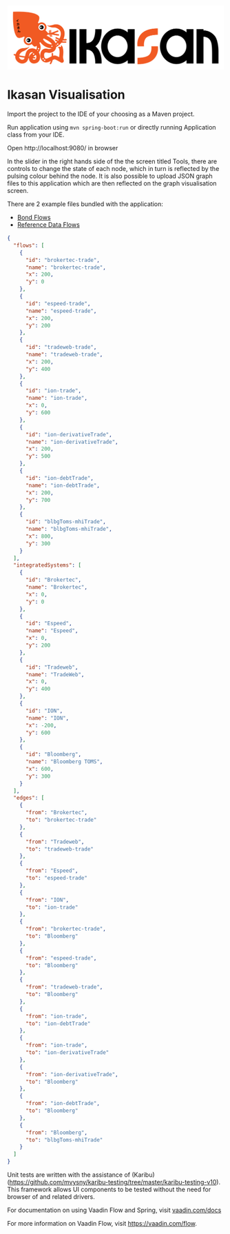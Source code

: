 ![IKASAN](../../developer/docs/quickstart-images/Ikasan-title-transparent.png)

# Ikasan Visualisation

Import the project to the IDE of your choosing as a Maven project. 

Run application using `mvn spring-boot:run` or directly running Application class from your IDE.

Open http://localhost:9080/ in browser

In the slider in the right hands side of the the screen titled Tools, there are controls
to change the state of each node, which in turn is reflected by the pulsing colour behind 
the node. It is also possible to upload JSON graph files to this application which are
then reflected on the graph visualisation screen.

There are 2 example files bundled with the application:
- [Bond Flows](src/test/resources/data/graph/bondFlowsGraph.json)
- [Reference Data Flows](src/test/resources/data/graph/referenceDataGraph.json)

```json
{
  "flows": [
    {
      "id": "brokertec-trade",
      "name": "brokertec-trade",
      "x": 200,
      "y": 0
    },
    {
      "id": "espeed-trade",
      "name": "espeed-trade",
      "x": 200,
      "y": 200
    },
    {
      "id": "tradeweb-trade",
      "name": "tradeweb-trade",
      "x": 200,
      "y": 400
    },
    {
      "id": "ion-trade",
      "name": "ion-trade",
      "x": 0,
      "y": 600
    },
    {
      "id": "ion-derivativeTrade",
      "name": "ion-derivativeTrade",
      "x": 200,
      "y": 500
    },
    {
      "id": "ion-debtTrade",
      "name": "ion-debtTrade",
      "x": 200,
      "y": 700
    },
    {
      "id": "blbgToms-mhiTrade",
      "name": "blbgToms-mhiTrade",
      "x": 800,
      "y": 300
    }
  ],
  "integratedSystems": [
    {
      "id": "Brokertec",
      "name": "Brokertec",
      "x": 0,
      "y": 0
    },
    {
      "id": "Espeed",
      "name": "Espeed",
      "x": 0,
      "y": 200
    },
    {
      "id": "Tradeweb",
      "name": "TradeWeb",
      "x": 0,
      "y": 400
    },
    {
      "id": "ION",
      "name": "ION",
      "x": -200,
      "y": 600
    },
    {
      "id": "Bloomberg",
      "name": "Bloomberg TOMS",
      "x": 600,
      "y": 300
    }
  ],
  "edges": [
    {
      "from": "Brokertec",
      "to": "brokertec-trade"
    },
    {
      "from": "Tradeweb",
      "to": "tradeweb-trade"
    },
    {
      "from": "Espeed",
      "to": "espeed-trade"
    },
    {
      "from": "ION",
      "to": "ion-trade"
    },
    {
      "from": "brokertec-trade",
      "to": "Bloomberg"
    },
    {
      "from": "espeed-trade",
      "to": "Bloomberg"
    },
    {
      "from": "tradeweb-trade",
      "to": "Bloomberg"
    },
    {
      "from": "ion-trade",
      "to": "ion-debtTrade"
    },
    {
      "from": "ion-trade",
      "to": "ion-derivativeTrade"
    },
    {
      "from": "ion-derivativeTrade",
      "to": "Bloomberg"
    },
    {
      "from": "ion-debtTrade",
      "to": "Bloomberg"
    },
    {
      "from": "Bloomberg",
      "to": "blbgToms-mhiTrade"
    }
  ]
}
```

Unit tests are written with the assistance of (Karibu)(https://github.com/mvysny/karibu-testing/tree/master/karibu-testing-v10). This framework 
allows UI components to be tested without the need for browser of and related drivers.

For documentation on using Vaadin Flow and Spring, visit [vaadin.com/docs](https://vaadin.com/docs/v10/flow/spring/tutorial-spring-basic.html)

For more information on Vaadin Flow, visit https://vaadin.com/flow.

